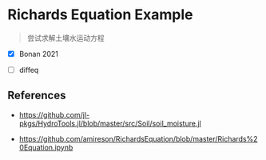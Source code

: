 # Richards Equation Example

> 尝试求解土壤水运动方程

- [x] Bonan 2021
- [ ] diffeq


## References

- <https://github.com/jl-pkgs/HydroTools.jl/blob/master/src/Soil/soil_moisture.jl>

- <https://github.com/amireson/RichardsEquation/blob/master/Richards%20Equation.ipynb>
